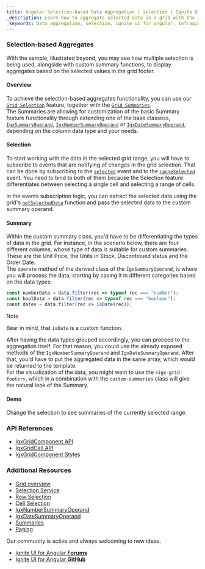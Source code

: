 ```yaml
---
title: Angular Selection-based Data Aggregation | selection | Ignite UI for Angular | Infragistics 
_description: Learn how to aggregate selected data in a grid with the Ignite Angular Material table using rich API. It also allows instant content aggregations in the virtualized data of the Grid
_keywords: Data aggregation, selection, ignite ui for angular, infragistics
---
```



### Selection-based Aggregates

With the sample, illustrated beyond, you may see how multiple selection is being used, alongside with custom summary functions, to display aggregates based on the selected values in the grid footer.

#### Overview

To achieve the selection-based aggregates functionality, you can use our [`Grid Selection`]({environment:angularApiUrl}/components/grid/selection.html) feature, together with the [`Grid Summaries`]({environment:angularApiUrl}/components/grid/summaries.html).    
The Summaries are allowing for customization of the basic Summary feature functionality through extending one of the base classess, [`IgxSummaryOperand`]({environment:angularApiUrl}/classes/igxsummaryoperand.html), [`IgxNumberSummaryOperand`]({environment:angularApiUrl}/classes/igxnumbersummaryoperand.html) or [`IgxDateSummaryOperand`]({environment:angularApiUrl}/classes/igxdatesummaryoperand.html), depending on the column data type and your needs.  

#### Selection
To start working with the data in the selected grid range, you will have to subscribe to events that are notifying of changes in the grid selection. That can be done by subscribing to the [`selected`]({environment:angularApiUrl}/classes/igxgridcomponent.html#selected) event and to the [`rangeSelected`]({environment:angularApiUrl}/classes/igxgridcomponent.html#rangeSelected) event. You need to bind to both of them because the Selection feature differentiates between selecting a single cell and selecting a range of cells.     

In the events subscription logic, you can extract the selected data using the grid's [`getSelectedData`]({environment:angularApiUrl}/classes/igxgridcomponent.html#getselecteddata) function and pass the selected data to the custom summary operand.


#### Summary
Within the custom summary class, you'd have to be differentiating the types of data in the grid. For instance, in the scenario below, there are four different columns, whose type of data is suitable for custom summaries. These are the Unit Price, the Units in Stock, Discontinued status and the Order Date.   
The `operate` method of the derived class of the `IgxSummaryOperand`, is where you will process the data, starting by casing it in different categories based on the data types:

```typescript
const numberData = data.filter(rec => typeof rec === "number");
const boolData = data.filter(rec => typeof rec === "boolean");
const dates = data.filter(rec => isDate(rec));
```   

> [!NOTE]
> Bear in mind, that `isDate` is a custom function.     

After having the data types grouped accordingly, you can proceed to the aggregation itself. For that reason, you could use the already exposed methods of the `IgxNumberSummaryOperand` and `IgxDateSummaryOperand`. 
After that, you'd have to put the aggregated data in the same array, which would be returned to the template.  
For the visualization of the data, you might want to use the `<igx-grid-footer>`, which in a combination with the `custom-summaries` class will give the natural look of the Summary.


#### Demo
Change the selection to see summaries of the currently selected range.   


<code-view style="height: 560px;" 
           data-demos-base-url="{environment:demosBaseUrl}" 
           iframe-src="{environment:demosBaseUrl}/grid/grid-selection-custom-summaries" >
</code-view>


### API References

* [IgxGridComponent API]({environment:angularApiUrl}/classes/igxgridcomponent.html)    
* [IgxGridCell API]({environment:angularApiUrl}/classes/igxgridcell.html)    
* [IgxGridComponent Styles]({environment:sassApiUrl}/index.html#function-igx-grid-theme)     

### Additional Resources
<div class="divider--half"></div>    

* [Grid overview](grid.md)    
* [Selection Service]({environment:angularApiUrl}/classes/igxgridselectionservice.html)
* [Row Selection](row-selection.md)   
* [Cell Selection](cell-selection.md)    
* [IgxNumberSummaryOperand]({environment:angularApiUrl}/classes/igxnumbersummaryoperand.html)
* [IgxDateSummaryOperand]({environment:angularApiUrl}/classes/igxdatesummaryoperand.html)
* [Summaries](summaries.md)    
* [Paging](paging.md)    

<div class="divider--half"></div>
Our community is active and always welcoming to new ideas.    

* [Ignite UI for Angular **Forums**](https://www.infragistics.com/community/forums/f/ignite-ui-for-angular)    
* [Ignite UI for Angular **GitHub**](https://github.com/IgniteUI/igniteui-angular)     
